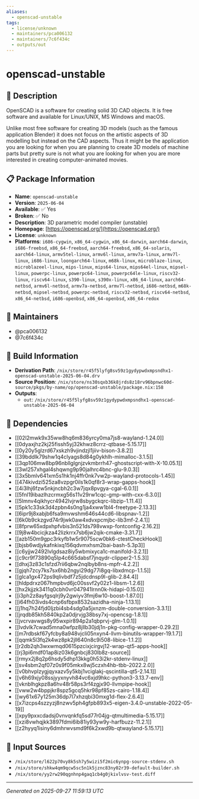 ```yaml
---
aliases:
  - openscad-unstable
tags:
  - license/unknown
  - maintainers/pca006132
  - maintainers/7c6f434c
  - outputs/out
---
```


# openscad-unstable

## 📝 Description

OpenSCAD is a software for creating solid 3D CAD objects. It is free
software and available for Linux/UNIX, MS Windows and macOS.

Unlike most free software for creating 3D models (such as the famous
application Blender) it does not focus on the artistic aspects of 3D
modelling but instead on the CAD aspects. Thus it might be the
application you are looking for when you are planning to create 3D models of
machine parts but pretty sure is not what you are looking for when you are more
interested in creating computer-animated movies.


## 📋 Package Information

- **Name**: `openscad-unstable`
- **Version**: `2025-06-04`
- **Available**: ✅ Yes
- **Broken**: ✅ No
- **Description**: 3D parametric model compiler (unstable)
- **Homepage**: [https://openscad.org/](https://openscad.org/)
- **License**: `unknown`
- **Platforms**: `i686-cygwin`, `x86_64-cygwin`, `x86_64-darwin`, `aarch64-darwin`, `i686-freebsd`, `x86_64-freebsd`, `aarch64-freebsd`, `x86_64-solaris`, `aarch64-linux`, `armv5tel-linux`, `armv6l-linux`, `armv7a-linux`, `armv7l-linux`, `i686-linux`, `loongarch64-linux`, `m68k-linux`, `microblaze-linux`, `microblazeel-linux`, `mips-linux`, `mips64-linux`, `mips64el-linux`, `mipsel-linux`, `powerpc-linux`, `powerpc64-linux`, `powerpc64le-linux`, `riscv32-linux`, `riscv64-linux`, `s390-linux`, `s390x-linux`, `x86_64-linux`, `aarch64-netbsd`, `armv6l-netbsd`, `armv7a-netbsd`, `armv7l-netbsd`, `i686-netbsd`, `m68k-netbsd`, `mipsel-netbsd`, `powerpc-netbsd`, `riscv32-netbsd`, `riscv64-netbsd`, `x86_64-netbsd`, `i686-openbsd`, `x86_64-openbsd`, `x86_64-redox`
## 👥 Maintainers

- @pca006132
- @7c6f434c


## 🔧 Build Information

- **Derivation Path**: `/nix/store/r45f5lyfg8sv59z1gydypwdxmpsndhx1-openscad-unstable-2025-06-04.drv`
- **Source Position**: `/nix/store/ns30sqxb36k8jrds8z18rv96bpnwc60d-source/pkgs/by-name/op/openscad-unstable/package.nix:158`
- **Outputs**:
  - `out`:  `/nix/store/r45f5lyfg8sv59z1gydypwdxmpsndhx1-openscad-unstable-2025-06-04`

## 🔗 Dependencies

- [[02l2mwk9x35ww8hq6m836yrcy0ma7js8-wayland-1.24.0]]
- [[0dyaxjhz2kj25fissh5yj32khwz8crrz-qtbase-5.15.17]]
- [[0y20y5glzrd67xskzh9vjindzjl1jiiv-bison-3.8.2]]
- [[39bddlk79shw1q4clyags8d84g0ykhlh-mimalloc-3.1.5]]
- [[3qp106mw8bp96nbllglgnjzvkmbrrh47-ghostscript-with-X-10.05.1]]
- [[3wl257xhgal4shqwng9p90jalhrc4bnc-glu-9.0.3]]
- [[3x5bmlv641xm5s1hk1nj4ffr0nk7vw2p-wayland-protocols-1.45]]
- [[474kivdzi525za8vzpgr0ils1k0qf8r3-wrap-gapps-hook]]
- [[4i3lhj6fzw5nkjncbh2c3w7jqx8pvgya-cgal-6.0.1]]
- [[5fnl19ibazlhzcrmxg56s11v29rw1cqc-gmp-with-cxx-6.3.0]]
- [[5lmnv4qikhycr4942lvjrw8sbygckqrc-libzip-1.11.4]]
- [[5pk1c33sk3d4zpbn4s0ng1ja4xww1bl4-freetype-2.13.3]]
- [[6ipr9j8xabjb6fsa9mvwshm646s44cd6-libspnav-1.2]]
- [[6k0b9ckzgvd74r9jwk0aw4xdvxpcmjbc-lib3mf-2.4.1]]
- [[8fprw65xdpxhpfvbis3n521ds798vwxp-fontconfig-2.16.2]]
- [[9j8w4bcicjkza42lizkrrx7sb6jw2qik-cmake-3.31.7]]
- [[azb150m9gpc3rkyfb1w5r9075scw0bk6-ctestCheckHook]]
- [[bjsb6wdjykafnkixq156qdvmxhsm2bai-bash-5.3p3]]
- [[c6yjjw2492lvlgdsaz8iy5wbmixyca1c-manifold-3.2.1]]
- [[c9cr9f73890q5lp4c665dabsf7jnqydr-clipper2-1.5.3]]
- [[dhxj3z83c1sfzd7rii6qbw2nqlbyb8ns-mpfr-4.2.2]]
- [[gjqh7zcy7ks7sx6hb2ngyi29dg77i8gq-libxdmcp-1.1.5]]
- [[glca1gx472ps9qlivbdf7z5jdcdnsp9l-glib-2.84.4]]
- [[hldpdrxz067hmpbvd6jc00ssvf2y02z1-libsm-1.2.6]]
- [[hx2kjjzk3411q0cbh0vr047941lrnn0k-hidapi-0.15.0]]
- [[i3ph2z8ayfgsqlrj9y2gwiyv3fmj6w10-boost-1.87.0]]
- [[i64fh03ivds4cnp6sfbpx8532sazidha-ninja-1.13.1]]
- [[j1hq7h24fjd0ljzbi4sb4sdg0a5jxnzm-double-conversion-3.3.1]]
- [[jrqdb85kh5840kp2a0djrvjg38bsy7xj-opencsg-1.8.1]]
- [[jvcrvavwgs8y95wxpir894p2a1qbprvj-glm-1.0.1]]
- [[lvdvlk7cwad5mna0wfpz8jllb30jdj1n-pkg-config-wrapper-0.29.2]]
- [[m7rdbskf67yfcby8a948vjcli05nxyn4-llvm-binutils-wrapper-19.1.7]]
- [[qqmk5l3fq2k4wz8pk2jll640n8c9i508-libice-1.1.2]]
- [[r2db2qh3wxwmqd0615pzcixjcirgvj12-wrap-qt5-apps-hook]]
- [[rj3pi6mdf01ap8iz03k6gnbcj830lb8z-source]]
- [[rmyx2j8q2p6hsdy5dhp13kkg0h53i2kr-stdenv-linux]]
- [[sv4sbm2qf07z0s9f05mkx8wj5czxh4hb-tbb-2022.2.0]]
- [[v0bhvplzygjqyxazv5y5kbj1vciglakj-qscintilla-qt5-2.14.1]]
- [[v6h69xjy08ssjyyxnyvh84vc6xjd9hkc-python3-3.13.7-env]]
- [[vknblhgkpz8a6hv48r58ps3rf4zgjx90-llvmpipe-hook]]
- [[vww2w4bppjkr8spz5gcq5hkr98pf85zs-cairo-1.18.4]]
- [[wy61x67y125m36dp7l7xhzqbi30mxg1d-flex-2.6.4]]
- [[x7izcps4szzyzj8nzwv5ph4gfpb893x5-eigen-3.4.0-unstable-2022-05-19]]
- [[xpy9pxxcdadsj0vnvqnkfq5sd77r04jg-qtmultimedia-5.15.17]]
- [[xzi8vwhqjkk3897fdmi6ib81iy93yw9y-harfbuzz-11.2.1]]
- [[z2hyyq1isiny6dmhrwvsmd9f6k2xwd9b-qtwayland-5.15.17]]

## 📁 Input Sources

- `/nix/store/l622p70vy8k5sh7y5wizi5f2mic6ynpg-source-stdenv.sh`
- `/nix/store/shkw4qm9qcw5sc5n1k5jznc83ny02r39-default-builder.sh`
- `/nix/store/yy2rw290qgnhnp4gaq1cb4g0jkivlvsv-test.diff`

---
*Generated on 2025-09-27 11:59:13 UTC*
